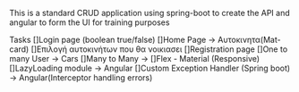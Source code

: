 This is a standard CRUD application using spring-boot to create the API and angular to form the UI
for training purposes

Tasks
[]Login page (boolean true/false)
[]Home Page -> Αυτοκινητα(Mat-card)
[]Επιλογή αυτοκινήτων που θα νοικιασει
[]Registration page
[]One to many User -> Cars
[]Many to Many ->
[]Flex - Material (Responsive)
[]LazyLoading module -> Angular
[]Custom Exception Handler (Spring boot) -> Angular(Interceptor handling errors)
